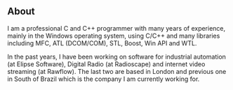 
## About

I am a professional C and C++ programmer with many years of experience, mainly 
in the Windows operating system, using C/C++ and many libraries 
including MFC, ATL (DCOM/COM), STL, Boost, Win API and WTL.

In the past years, I have been working on software for industrial 
automation (at Elipse Software), Digital Radio (at Radioscape) and 
internet video streaming (at Rawflow). The last two are based in 
London and previous one in South of Brazil which is the company I am 
currently working for.

